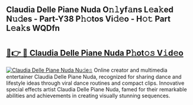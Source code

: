 ## Claudia Delle Piane Nuda O𝚗𝚕yf𝚊ns L𝚎a𝚔ed N𝚞𝚍es - Part-Y38 P𝚑𝚘tos Vi𝚍𝚎o - H𝚘𝚝 Part L𝚎a𝚔s WQDfn

# <h2><a href="http://kfcrcvg.oniu.top/?m=Claudia+Delle+Piane+Nuda">🔗👉 🔴 Claudia Delle Piane Nuda P𝚑ot𝚘𝚜 V𝚒d𝚎o</a></h2>

[![Claudia Delle Piane Nuda Nu𝚍e𝚜](https://i.imgur.com/0qMVB7G.gif)](http://kfcrcvg.oniu.top/?m=Claudia+Delle+Piane+Nuda)
Online creator and multimedia entertainer Claudia Delle Piane Nuda, recognized for sharing dance and lifestyle ideas through viral dance routines and compact clips. Innovative special effects artist Claudia Delle Piane Nuda, famed for their remarkable abilities and achievements in creating visually stunning sequences.  
